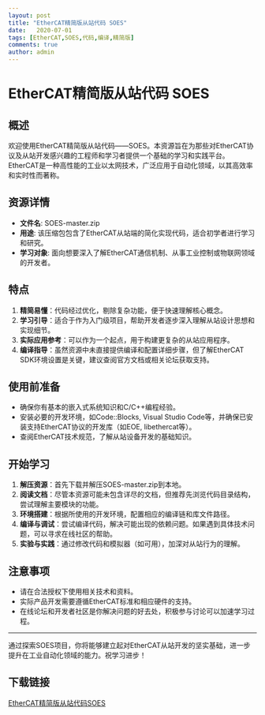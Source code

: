 ```yaml
---
layout: post
title: "EtherCAT精简版从站代码 SOES"
date:   2020-07-01
tags: [EtherCAT,SOES,代码,编译,精简版]
comments: true
author: admin
---
```

# EtherCAT精简版从站代码 SOES

## 概述

欢迎使用EtherCAT精简版从站代码——SOES。本资源旨在为那些对EtherCAT协议及从站开发感兴趣的工程师和学习者提供一个基础的学习和实践平台。EtherCAT是一种高性能的工业以太网技术，广泛应用于自动化领域，以其高效率和实时性而著称。

## 资源详情

- **文件名**: SOES-master.zip
- **用途**: 该压缩包包含了EtherCAT从站端的简化实现代码，适合初学者进行学习和研究。
- **学习对象**: 面向想要深入了解EtherCAT通信机制、从事工业控制或物联网领域的开发者。

## 特点

1. **精简易懂**：代码经过优化，剔除复杂功能，便于快速理解核心概念。
2. **学习引导**：适合于作为入门级项目，帮助开发者逐步深入理解从站设计思想和实现细节。
3. **实际应用参考**：可以作为一个起点，用于构建更复杂的从站应用程序。
4. **编译指导**：虽然资源中未直接提供编译和配置详细步骤，但了解EtherCAT SDK环境设置是关键，建议查阅官方文档或相关论坛获取支持。

## 使用前准备

- 确保你有基本的嵌入式系统知识和C/C++编程经验。
- 安装必要的开发环境，如Code::Blocks, Visual Studio Code等，并确保已安装支持EtherCAT协议的开发库（如EOE, libethercat等）。
- 查阅EtherCAT技术规范，了解从站设备开发的基础知识。

## 开始学习

1. **解压资源**：首先下载并解压SOES-master.zip到本地。
2. **阅读文档**：尽管本资源可能未包含详尽的文档，但推荐先浏览代码目录结构，尝试理解主要模块的功能。
3. **环境搭建**：根据所使用的开发环境，配置相应的编译链和库文件路径。
4. **编译与调试**：尝试编译代码，解决可能出现的依赖问题。如果遇到具体技术问题，可以寻求在线社区的帮助。
5. **实验与实践**：通过修改代码和模拟器（如可用），加深对从站行为的理解。

## 注意事项

- 请在合法授权下使用相关技术和资料。
- 实际产品开发需要遵循EtherCAT标准和相应硬件的支持。
- 在线论坛和开发者社区是你解决问题的好去处，积极参与讨论可以加速学习过程。

---

通过探索SOES项目，你将能够建立起对EtherCAT从站开发的坚实基础，进一步提升在工业自动化领域的能力。祝学习进步！

## 下载链接

[EtherCAT精简版从站代码SOES](https://pan.quark.cn/s/6658e65ff216)